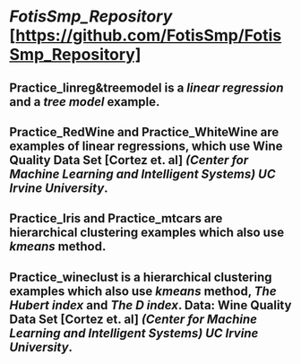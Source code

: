 # *FotisSmp_Repository* [https://github.com/FotisSmp/FotisSmp_Repository]
## **Practice_linreg&treemodel** is a *linear regression* and a *tree model* example.
## Practice_RedWine and Practice_WhiteWine are examples of linear regressions, which use **Wine Quality Data Set [Cortez et. al]** *(Center for Machine Learning and Intelligent Systems) UC Irvine University*.
## Practice_Iris and Practice_mtcars are **hierarchical clustering** examples which also use *kmeans* method.
## Practice_wineclust is a **hierarchical clustering** examples which also use *kmeans* method, *The Hubert index* and *The D index*. Data: **Wine Quality Data Set [Cortez et. al]** *(Center for Machine Learning and Intelligent Systems) UC Irvine University*.
